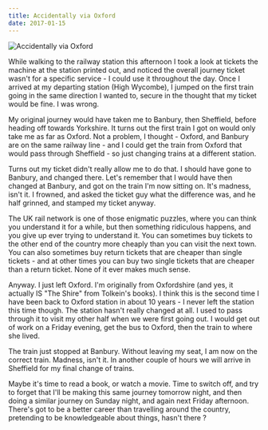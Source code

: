 ```yaml
---
title: Accidentally via Oxford
date: 2017-01-15
---
```


![Accidentally via Oxford](https://source.unsplash.com/d34DtRp1bqo/1600x900)

While walking to the railway station this afternoon I took a look at tickets the machine at the station printed out, and noticed the overall journey ticket wasn't for a specific service - I could use it throughout the day. Once I arrived at my departing station (High Wycombe), I jumped on the first train going in the same direction I wanted to, secure in the thought that my ticket would be fine. I was wrong.

My original journey would have taken me to Banbury, then Sheffield, before heading off towards Yorkshire. It turns out the first train I got on would only take me as far as Oxford. Not a problem, I thought - Oxford, and Banbury are on the same railway line - and I could get the train from Oxford that would pass through Sheffield - so just changing trains at a different station.

Turns out my ticket didn't really allow me to do that. I should have gone to Banbury, and changed there. Let's remember that I would have then changed at Banbury, and got on the train I'm now sitting on. It's madness, isn't it. I frowned, and asked the ticket guy what the difference was, and he half grinned, and stamped my ticket anyway.

The UK rail network is one of those enigmatic puzzles, where you can think you understand it for a while, but then something ridiculous happens, and you give up ever trying to understand it. You can sometimes buy tickets to the other end of the country more cheaply than you can visit the next town. You can also sometimes buy return tickets that are cheaper than single tickets - and at other times you can buy two single tickets that are cheaper than a return ticket. None of it ever makes much sense.

Anyway. I just left Oxford. I'm originally from Oxfordshire (and yes, it actually IS "The Shire" from Tolkein's books). I think this is the second time I have been back to Oxford station in about 10 years - I never left the station this time though. The station hasn't really changed at all. I used to pass through it to visit my other half when we were first going out. I would get out of work on a Friday evening, get the bus to Oxford, then the train to where she lived.

The train just stopped at Banbury. Without leaving my seat, I am now on the correct train. Madness, isn't it. In another couple of hours we will arrive in Sheffield for my final change of trains.

Maybe it's time to read a book, or watch a movie. Time to switch off, and try to forget that I'll be making this same journey tomorrow night, and then doing a similar journey on Sunday night, and again next Friday afternoon. There's got to be a better career than travelling around the country, pretending to be knowledgeable about things, hasn't there ?